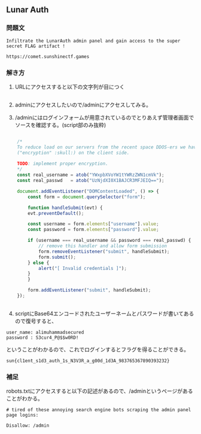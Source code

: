## Lunar Auth
### 問題文
```
Infiltrate the LunarAuth admin panel and gain access to the super secret FLAG artifact !

https://comet.sunshinectf.games
```
### 解き方
1. URLにアクセスすると以下の文字列が目につく
```We have amazing auth, no robots are allowed — only admins may dock. Solve the challenge and gain access to the admin portal.
```

2. adminにアクセスしたいので/adminにアクセスしてみる。

3. /adminにはログインフォームが用意されているのでとりあえず管理者画面でソースを確認する。(script部のみ抜粋)
```js

    /*
    To reduce load on our servers from the recent space DDOS-ers we have lowered login attempts by using Base64 encoded encryption
    ("encryption" :skull:) on the client side.
    
    TODO: implement proper encryption.
    */
    const real_username = atob("YWxpbXVoYW1tYWRzZWN1cmVk");
    const real_passwd   = atob("UzNjdXI0X1BAJCR3MFJEIQ==");

    document.addEventListener("DOMContentLoaded", () => {
        const form = document.querySelector("form");

        function handleSubmit(evt) {
        evt.preventDefault();

        const username = form.elements["username"].value;
        const password = form.elements["password"].value;

        if (username === real_username && password === real_passwd) {
            // remove this handler and allow form submission
            form.removeEventListener("submit", handleSubmit);
            form.submit();
        } else {
            alert("[ Invalid credentials ]");
        }
        }

        form.addEventListener("submit", handleSubmit);
    });
    
```
4. scriptにBase64エンコードされたユーザーネームとパスワードが書いてあるので復号すると、
```
user_name: alimuhammadsecured
password : S3cur4_P@$$w0RD!
```
ということがわかるので、これでログインするとフラグを得ることができる。
```
sun{cl1ent_s1d3_auth_1s_N3V3R_a_g00d_1d3A_983765367890393232}
```

### 補足
robots.txtにアクセスすると以下の記述があるので、/adminというページがあることがわかる。
```
# tired of these annoying search engine bots scraping the admin panel page logins:

Disallow: /admin
```